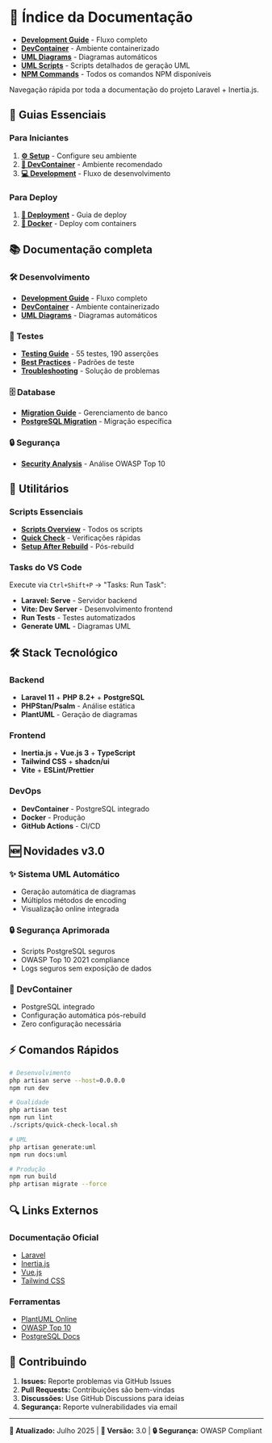 # 📖 Índice da Documentação

-   **[Development Guide](./development/README.md)** - Fluxo completo
-   **[DevContainer](./development/DEVCONTAINER.md)** - Ambiente containerizado
-   **[UML Diagrams](./development/UML_DIAGRAMS.md)** - Diagramas automáticos
-   **[UML Scripts](./development/UML_SCRIPTS.md)** - Scripts detalhados de geração UML
-   **[NPM Commands](./development/NPM_COMMANDS.md)** - Todos os comandos NPM disponíveis

Navegação rápida por toda a documentação do projeto Laravel + Inertia.js.

## 🚀 Guias Essenciais

### Para Iniciantes

1. **[⚙️ Setup](./setup/README.md)** - Configure seu ambiente
2. **[🐳 DevContainer](./development/DEVCONTAINER.md)** - Ambiente recomendado
3. **[💻 Development](./development/README.md)** - Fluxo de desenvolvimento

### Para Deploy

1. **[🚢 Deployment](./deployment/README.md)** - Guia de deploy
2. **[🐋 Docker](./deployment/DOCKER.md)** - Deploy com containers

## 📚 Documentação completa

### 🛠️ Desenvolvimento

-   **[Development Guide](./development/README.md)** - Fluxo completo
-   **[DevContainer](./development/DEVCONTAINER.md)** - Ambiente containerizado
-   **[UML Diagrams](./development/UML_DIAGRAMS.md)** - Diagramas automáticos

### 🧪 Testes

-   **[Testing Guide](./testing/README.md)** - 55 testes, 190 asserções
-   **[Best Practices](./testing/BEST_PRACTICES.md)** - Padrões de teste
-   **[Troubleshooting](./testing/TROUBLESHOOTING.md)** - Solução de problemas

### 🗄️ Database

-   **[Migration Guide](./migrations/README.md)** - Gerenciamento de banco
-   **[PostgreSQL Migration](./migrations/POSTGRESQL_MIGRATION.md)** - Migração específica

### 🔒 Segurança

-   **[Security Analysis](./SECURITY_ANALYSIS.md)** - Análise OWASP Top 10

## 🔧 Utilitários

### Scripts Essenciais

-   **[Scripts Overview](../scripts/README.md)** - Todos os scripts
-   **[Quick Check](../scripts/quick-check-local.sh)** - Verificações rápidas
-   **[Setup After Rebuild](../scripts/setup-after-rebuild.sh)** - Pós-rebuild

### Tasks do VS Code

Execute via `Ctrl+Shift+P` → "Tasks: Run Task":

-   **Laravel: Serve** - Servidor backend
-   **Vite: Dev Server** - Desenvolvimento frontend
-   **Run Tests** - Testes automatizados
-   **Generate UML** - Diagramas UML

## 🛠️ Stack Tecnológico

### Backend

-   **Laravel 11** + **PHP 8.2+** + **PostgreSQL**
-   **PHPStan/Psalm** - Análise estática
-   **PlantUML** - Geração de diagramas

### Frontend

-   **Inertia.js** + **Vue.js 3** + **TypeScript**
-   **Tailwind CSS** + **shadcn/ui**
-   **Vite** + **ESLint/Prettier**

### DevOps

-   **DevContainer** - PostgreSQL integrado
-   **Docker** - Produção
-   **GitHub Actions** - CI/CD

## 🆕 Novidades v3.0

### ✨ Sistema UML Automático

-   Geração automática de diagramas
-   Múltiplos métodos de encoding
-   Visualização online integrada

### 🔒 Segurança Aprimorada

-   Scripts PostgreSQL seguros
-   OWASP Top 10 2021 compliance
-   Logs seguros sem exposição de dados

### 🐳 DevContainer

-   PostgreSQL integrado
-   Configuração automática pós-rebuild
-   Zero configuração necessária

## ⚡ Comandos Rápidos

```bash
# Desenvolvimento
php artisan serve --host=0.0.0.0
npm run dev

# Qualidade
php artisan test
npm run lint
./scripts/quick-check-local.sh

# UML
php artisan generate:uml
npm run docs:uml

# Produção
npm run build
php artisan migrate --force
```

## 🔍 Links Externos

### Documentação Oficial

-   [Laravel](https://laravel.com/docs)
-   [Inertia.js](https://inertiajs.com)
-   [Vue.js](https://vuejs.org)
-   [Tailwind CSS](https://tailwindcss.com)

### Ferramentas

-   [PlantUML Online](http://www.plantuml.com/plantuml/uml/)
-   [OWASP Top 10](https://owasp.org/Top10/)
-   [PostgreSQL Docs](https://www.postgresql.org/docs/)

## 🤝 Contribuindo

1. **Issues:** Reporte problemas via GitHub Issues
2. **Pull Requests:** Contribuições são bem-vindas
3. **Discussões:** Use GitHub Discussions para ideias
4. **Segurança:** Reporte vulnerabilidades via email

---

**📅 Atualizado:** Julho 2025 | **📖 Versão:** 3.0 | **🔒 Segurança:** OWASP Compliant
